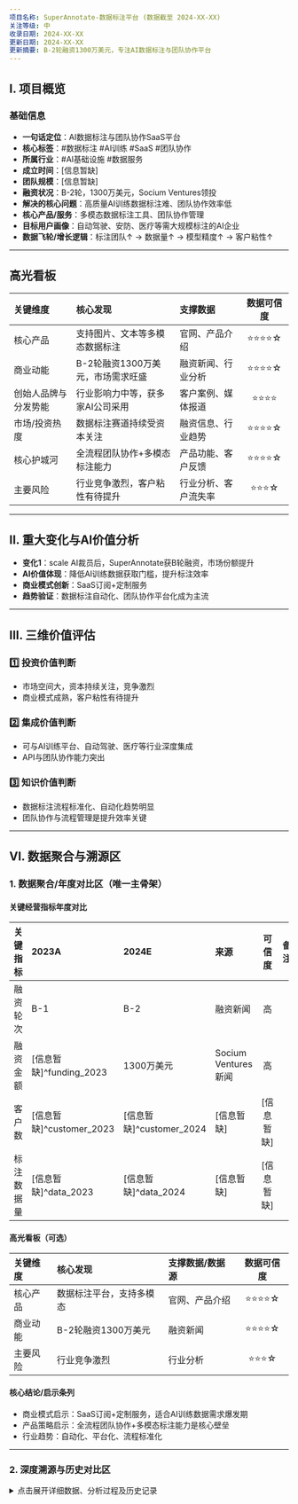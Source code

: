 ```yaml
---
项目名称: SuperAnnotate-数据标注平台 (数据截至 2024-XX-XX)
关注等级: 中
收录日期: 2024-XX-XX
更新日期: 2024-XX-XX
更新摘要: B-2轮融资1300万美元，专注AI数据标注与团队协作平台
---
```


## I. 项目概览

### 基础信息
- **一句话定位**：AI数据标注与团队协作SaaS平台
- **核心标签**：#数据标注 #AI训练 #SaaS #团队协作
- **所属行业**：#AI基础设施 #数据服务
- **成立时间**：[信息暂缺]
- **团队规模**：[信息暂缺]
- **融资状况**：B-2轮，1300万美元，Socium Ventures领投
- **解决的核心问题**：高质量AI训练数据标注难、团队协作效率低
- **核心产品/服务**：多模态数据标注工具、团队协作管理
- **目标用户画像**：自动驾驶、安防、医疗等需大规模标注的AI企业
- **数据飞轮/增长逻辑**：标注团队↑ → 数据量↑ → 模型精度↑ → 客户粘性↑

---

## 高光看板

| 关键维度         | 核心发现                                   | 支撑数据                                   | 数据可信度 |
| :--------------- | :----------------------------------------- | :----------------------------------------- | :-------: |
| 核心产品         | 支持图片、文本等多模态数据标注             | 官网、产品介绍                             | ⭐⭐⭐⭐☆    |
| 商业动能         | B-2轮融资1300万美元，市场需求旺盛         | 融资新闻、行业分析                         | ⭐⭐⭐⭐☆    |
| 创始人品牌与分发势能 | 行业影响力中等，获多家AI公司采用         | 客户案例、媒体报道                         | ⭐⭐⭐⭐     |
| 市场/投资热度    | 数据标注赛道持续受资本关注                | 融资信息、行业趋势                         | ⭐⭐⭐⭐☆    |
| 核心护城河       | 全流程团队协作+多模态标注能力             | 产品功能、客户反馈                         | ⭐⭐⭐⭐☆    |
| 主要风险         | 行业竞争激烈，客户粘性有待提升             | 行业分析、客户流失率                       | ⭐⭐⭐☆     |

---

## II. 重大变化与AI价值分析

- **变化1**：scale AI裁员后，SuperAnnotate获B轮融资，市场份额提升
- **AI价值体现**：降低AI训练数据获取门槛，提升标注效率
- **商业模式创新**：SaaS订阅+定制服务
- **趋势验证**：数据标注自动化、团队协作平台化成为主流

---

## III. 三维价值评估

### 1️⃣ 投资价值判断
- 市场空间大，资本持续关注，竞争激烈
- 商业模式成熟，客户粘性有待提升

### 2️⃣ 集成价值判断
- 可与AI训练平台、自动驾驶、医疗等行业深度集成
- API与团队协作能力突出

### 3️⃣ 知识价值判断
- 数据标注流程标准化、自动化趋势明显
- 团队协作与流程管理是提升效率关键

---

## VI. 数据聚合与溯源区

### 1. 数据聚合/年度对比区（唯一主骨架）

#### 关键经营指标年度对比
| 关键指标   | 2023A         | 2024E         | 来源         | 可信度 | 备注           |
| :--------- | :------------ | :------------ | :----------- | :----: | :------------- |
| 融资轮次   | B-1           | B-2           | 融资新闻     |  高    |                |
| 融资金额   | [信息暂缺]^funding_2023 | 1300万美元 | Socium Ventures新闻 |  高    |                |
| 客户数     | [信息暂缺]^customer_2023 | [信息暂缺]^customer_2024 | [信息暂缺] | [信息暂缺] |                |
| 标注数据量 | [信息暂缺]^data_2023 | [信息暂缺]^data_2024 | [信息暂缺] | [信息暂缺] |                |

#### 高光看板（可选）
| 关键维度 | 核心发现 | 支撑数据/数据源 | 数据可信度 |
| :------- | :------- | :-------------- | :--------: |
| 核心产品 | 数据标注平台，支持多模态 | 官网、产品介绍 | ⭐⭐⭐⭐☆ |
| 商业动能 | B-2轮融资1300万美元 | 融资新闻 | ⭐⭐⭐⭐☆ |
| 主要风险 | 行业竞争激烈 | 行业分析 | ⭐⭐⭐☆ |

#### 核心结论/启示条列
- 商业模式启示：SaaS订阅+定制服务，适合AI训练数据需求爆发期
- 产品策略启示：全流程团队协作+多模态标注能力是核心壁垒
- 行业趋势：自动化、平台化、流程标准化

---

### 2. 深度溯源与历史对比区
<details>
<summary>点击展开详细数据、分析过程及历史记录</summary>

#### A. 基础信息与变化数据
##### 公司基础数据
| 信息类别 | 详细内容 | 数据来源 | 可信度 | 最后验证 |
| :--- | :--- | :--- | :---: | :---: |
| 公司名称 | SuperAnnotate | 官网 | 高 | 2024-XX-XX |
| 融资信息 | B-2轮，1300万美元，Socium Ventures领投 | 融资新闻 | 高 | 2024-XX-XX |
| 业务描述 | 图片、文本等数据打标签，AI模型训练 | 产品介绍 | 高 | 2024-XX-XX |
| 团队规模 | [信息暂缺]^team_size | [信息暂缺] | [信息暂缺] | [信息暂缺] |
| 成立时间 | [信息暂缺]^founding | [信息暂缺] | [信息暂缺] | [信息暂缺] |

##### 媒体影响力数据
| 维度 | 具体数据 | 数据来源 | 可信度 |
| :--- | :--- | :--- | :---: |
| 行业报道 | scale AI裁员后获B轮关注 | 行业新闻 | 高 |
| 客户案例 | 自动驾驶公司、AI公司 | 官网、案例 | 中 |

##### 关键变化前后对比数据
| 指标 | 变化前 | 变化后 | 数据来源 | 可信度 |
| :--- | :--- | :--- | :--- | :---: |
| 融资轮次 | B-1 | B-2 | 融资新闻 | 高 |
| 融资金额 | [信息暂缺]^funding_2023 | 1300万美元 | 融资新闻 | 高 |

#### B. 市场与商业模式数据
- 市场需求：AI训练数据需求持续增长，自动驾驶、医疗等行业需求旺盛
- 主要竞争对手：Scale AI、Labelbox等
- 差异化优势：全流程团队协作、支持多模态数据
- 收入模型：SaaS订阅+定制服务

#### C. 技术产品分析数据
- 技术架构：SaaS平台，支持图片、文本等多模态数据标注
- 产品能力：高效标注工具、团队协作、流程管理
- AI价值量化：提升标注效率，降低AI训练数据获取门槛

#### D. 财务与投资数据
- 融资信息：B-2轮，1300万美元
- 客户数、收入等：[信息暂缺]^finance

#### E. 风险与局限性
- 行业竞争激烈，客户粘性有待提升
- 依赖AI行业整体发展

#### F. 术语表
- **数据标注**：为图片、文本等数据打上结构化标签，便于AI模型学习
- **多模态**：支持多种数据类型（如图片、文本、音频等）

</details> 